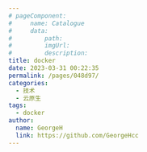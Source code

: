```yaml
---
# pageComponent:
#     name: Catalogue
#     data:
#         path:
#         imgUrl:
#         description:
title: docker
date: 2023-03-31 00:22:35
permalink: /pages/048d97/
categories:
  - 技术
  - 云原生
tags:
  - docker
author: 
  name: GeorgeH
  link: https://github.com/GeorgeHcc
---
```

